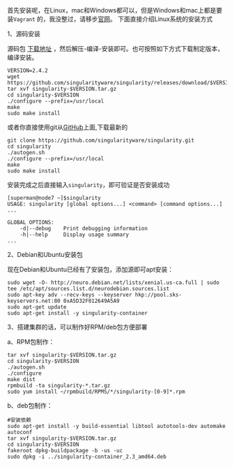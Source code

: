 首先安装呢，在Linux，mac和Windows都可以，但是Windows和mac上都是要装`Vagrant` 的，我没整过，请移步[官网](http://singularity.lbl.gov/install-mac)。 下面直接介绍Linux系统的安装方式

1、源码安装

源码包 [下载地址](http://singularity.lbl.gov/all-releases) ，然后解压-编译-安装即可。也可按照如下方式下载制定版本，编译安装。

```
VERSION=2.4.2
wget https://github.com/singularityware/singularity/releases/download/$VERSION/singularity-$VERSION.tar.gz
tar xvf singularity-$VERSION.tar.gz
cd singularity-$VERSION
./configure --prefix=/usr/local
make
sudo make install
```

或者你直接使用git从[GitHub](https://github.com/singularityware/singularity)上面,下载最新的

```
git clone https://github.com/singularityware/singularity.git
cd singularity
./autogen.sh
./configure --prefix=/usr/local
make
sudo make install
```

安装完成之后直接输入`singularity`，即可验证是否安装成功

```
[superman@node7 ~]$singularity 
USAGE: singularity [global options...] <command> [command options...] ...

GLOBAL OPTIONS:
    -d|--debug    Print debugging information
    -h|--help     Display usage summary
...
```



2、Debian和Ubuntu安装包

 现在Debian和Ubuntu已经有了安装包，添加源即可apt安装：

```
sudo wget -O- http://neuro.debian.net/lists/xenial.us-ca.full | sudo tee /etc/apt/sources.list.d/neurodebian.sources.list
sudo apt-key adv --recv-keys --keyserver hkp://pool.sks-keyservers.net:80 0xA5D32F012649A5A9
sudo apt-get update
sudo apt-get install -y singularity-container

```

3、搭建集群的话，可以制作好RPM/deb包方便部署

a、RPM包制作：

```
tar xvf singularity-$VERSION.tar.gz
cd singularity-$VERSION
./autogen.sh
./configure
make dist
rpmbuild -ta singularity-*.tar.gz
sudo yum install ~/rpmbuild/RPMS/*/singularity-[0-9]*.rpm
```

b、deb包制作：

```
#安装依赖
sudo apt-get install -y build-essential libtool autotools-dev automake autoconf 
tar xvf singularity-$VERSION.tar.gz
cd singularity-$VERSION
fakeroot dpkg-buildpackage -b -us -uc 
sudo dpkg -i ../singularity-container_2.3_amd64.deb
```

